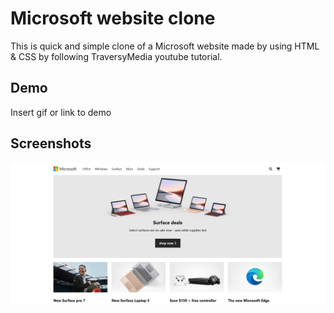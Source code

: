 
# Microsoft website clone

This is quick and simple clone of a Microsoft website made by using HTML & CSS by following TraversyMedia youtube tutorial.
## Demo

Insert gif or link to demo


## Screenshots

![App Screenshot](https://github.com/Harsh97x/microsoft-website-clone/blob/main/img/Screenshot.png)

